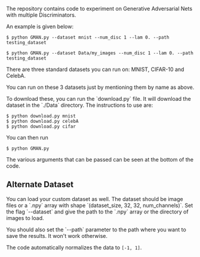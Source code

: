 The repository contains code to experiment on Generative Adversarial Nets
with multiple Discriminators.

An example is given below:

```
$ python GMAN.py --dataset mnist --num_disc 1 --lam 0. --path testing_dataset

$ python GMAN.py --dataset Data/my_images --num_disc 1 --lam 0. --path testing_dataset
```

<p>There are three standard datasets you can run on:
MNIST, CIFAR-10 and CelebA.</p>
<p>You can run on these 3 datasets just by mentioning them by name as above.</p>
<p>To download these, you can run the `download.py` file.
It will download the dataset in the `./Data` directory. The instructions
to use are:</p>

```
$ python download.py mnist
$ python download.py celebA
$ python download.py cifar
```

You can then run
```
$ python GMAN.py
```
The various arguments that can be passed can be seen at the bottom of the code.

<h2>Alternate Dataset</h2>
<p>You can load your custom dataset as well. The dataset should be image files or
a `.npy` array with shape `(dataset_size, 32, 32, num_channels)`.
Set the flag `--dataset` and give the path to the `.npy` array or the directory
of images to load.</p>

<p>You should also set the `--path` parameter to the path where you want to 
save the results. It won't work otherwise.</p>


The code automatically normalizes the data to `[-1, 1]`.
